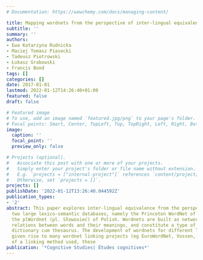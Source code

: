 ```yaml
---
# Documentation: https://wowchemy.com/docs/managing-content/

title: Mapping wordnets from the perspective of inter-lingual equivalence
subtitle: ''
summary: ''
authors:
- Ewa Katarzyna Rudnicka
- Maciej Tomasz Piasecki
- Tadeusz Piotrowski
- Łukasz Grabowski
- Francis Bond
tags: []
categories: []
date: 2017-01-01
lastmod: 2022-01-12T14:26:40+01:00
featured: false
draft: false

# Featured image
# To use, add an image named `featured.jpg/png` to your page's folder.
# Focal points: Smart, Center, TopLeft, Top, TopRight, Left, Right, BottomLeft, Bottom, BottomRight.
image:
  caption: ''
  focal_point: ''
  preview_only: false

# Projects (optional).
#   Associate this post with one or more of your projects.
#   Simply enter your project's folder or file name without extension.
#   E.g. `projects = ["internal-project"]` references `content/project/deep-learning/index.md`.
#   Otherwise, set `projects = []`.
projects: []
publishDate: '2022-01-12T13:26:40.044592Z'
publication_types:
- '2'
abstract: This paper explores inter-lingual equivalence from the perspective of linking
  two large lexico-semantic databases, namely the Princeton WordNet of English and
  the plWordnet (pl. Słowosieć) of Polish. Wordnets are built as networks of lexico-semantic
  relations between words and their meanings, and constitute a type of monolingual
  dictionary cum thesaurus. The development of wordnets for different languages has
  given rise to many wordnet linking projects (eg EuroWordNet, Vossen, 2002). Regardless
  of a linking method used, these
publication: '*Cognitive Studies| Études cognitives*'
---
```

